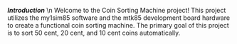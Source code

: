 **_Introduction_** \n
Welcome to the Coin Sorting Machine project! This project utilizes the my1sim85 
software and the mtk85 development board hardware to create a functional coin sorting 
machine. The primary goal of this project is to sort 50 cent, 20 cent, and 10 cent coins automatically.
